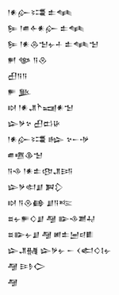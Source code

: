 <div class='block'>
<div class='line'>𒁹𒀭𒅎𒂟𒃮 𒉺𒈝</div>
<div class='line'>𒌉 𒁹𒌑𒅆𒀭𒅎 𒉺𒈝</div>
<div class='line'>𒌉 𒁹𒀭𒁲𒈠𒉡𒈦 𒉺𒈝𒈠</div>
<div class='line'>𒂍 𒀲 𒀀𒊮</div>
<div class='line'>𒌷𒀀𒀀</div>
<div class='line'>𒊓 𒆥</div>
<div class='line'>𒊭 𒁹𒀭𒂗𒋻𒍢𒀭𒈠</div>
<div class='line'>𒇽𒃻𒆳 𒌷𒆗𒄩</div>
<div class='line'>𒁹𒀭𒅎𒂟𒃮 𒈗 𒆳𒀸𒋩</div>
<div class='line'>𒌑𒍠𒆠𒈠</div>
<div class='line'>𒀀𒈾 𒁹𒀭𒉺𒂦𒂗𒅀</div>
<div class='line'>𒇽𒃻𒊕𒋗 𒀉𒁷</div>
<div class='line'>𒊭 𒀀𒊮𒂵 𒋗𒀀𒌈</div>
<div class='line'>𒊺𒉡𒊓𒄭𒋗 𒆷 𒅔𒈾𒋢𒄷</div>
<div class='line'>𒊺𒅔𒉡𒋗 𒆷 𒅖𒉺𒅁𒁀𒀾</div>
<div class='line'>𒇽𒂗𒉆 𒇽𒃻𒉡 𒀸 𒌋𒅗𒄭𒋙𒉡</div>
<div class='line'>𒆷 𒄿𒊩𒀖</div>
<div class='line'>𒆷</div>
</div>